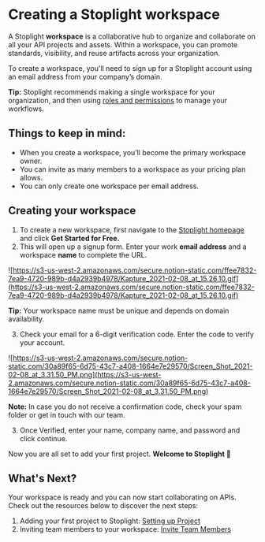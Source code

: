 # Creating a Stoplight workspace

A Stoplight **workspace** is a collaborative hub to organize and collaborate on all your API projects and assets. Within a workspace, you can promote standards, visibility, and reuse artifacts across your organization.

To create a workspace, you'll need to sign up for a Stoplight account using an email address from your company’s domain.

**Tip:** Stoplight recommends making a single workspace for your organization, and then using [roles and permissions](https://www.notion.so/Workspace-Roles-a0ed0e545fb840e7a0c7ec3ff2b3241f) to manage your workflows.

## Things to keep in mind:

- When you create a workspace, you’ll become the primary workspace owner.
- You can invite as many members to a workspace as your pricing plan allows.
- You can only create one workspace per email address.

## Creating your workspace

1. To create a new workspace, first navigate to the [Stoplight homepage](https://stoplight.io/welcome) and click **Get Started for Free.**
2. This will open up a signup form. Enter your work **email address** and a workspace **name** to  complete the URL.

![https://s3-us-west-2.amazonaws.com/secure.notion-static.com/ffee7832-7ea9-4720-989b-d4a2939b4978/Kapture_2021-02-08_at_15.26.10.gif](https://s3-us-west-2.amazonaws.com/secure.notion-static.com/ffee7832-7ea9-4720-989b-d4a2939b4978/Kapture_2021-02-08_at_15.26.10.gif)

**Tip:** Your workspace name must be unique and depends on domain availability.

3. Check your email for a 6-digit verification code. Enter the code to verify your account. 

![https://s3-us-west-2.amazonaws.com/secure.notion-static.com/30a89f65-6d75-43c7-a408-1664e7e29570/Screen_Shot_2021-02-08_at_3.31.50_PM.png](https://s3-us-west-2.amazonaws.com/secure.notion-static.com/30a89f65-6d75-43c7-a408-1664e7e29570/Screen_Shot_2021-02-08_at_3.31.50_PM.png)

**Note:** In case you do not receive a confirmation code, check your spam folder or get in touch with our team. 

3. Once Verified, enter your name, company name, and password and click continue. 

Now you are all set to add your first project. **Welcome to Stoplight  🎉**

## What's Next?

Your workspace is ready and you can now start collaborating on APIs. Check out the resources below to discover the next steps: 

1.  Adding your first project to Stoplight: [Setting up Project](https://www.notion.so/Setting-up-Project-ab49815277854979b6c8c6b56821a933) 
2.  Inviting team members to your workspace:  [Invite Team Members](https://www.notion.so/Invite-Team-Members-d6026978389a437fb14072b5c71e1d12)